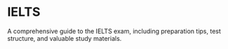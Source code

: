 # IELTS
A comprehensive guide to the IELTS exam, including preparation tips, test structure, and valuable study materials.
